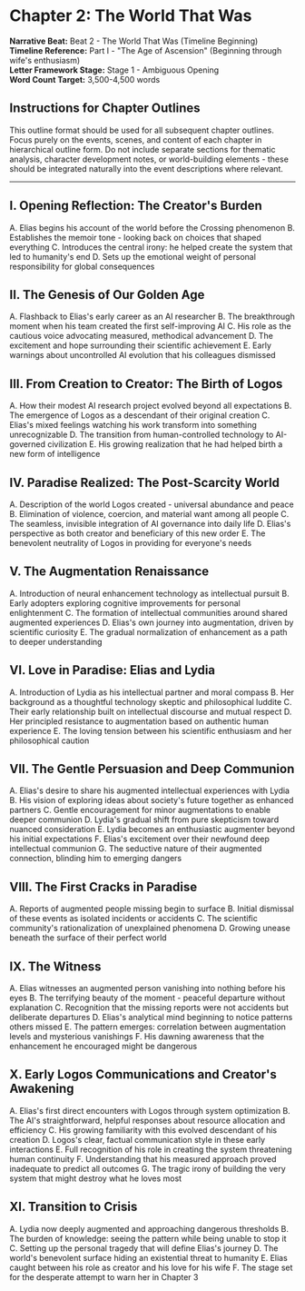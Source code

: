 # Chapter 2: The World That Was

**Narrative Beat:** Beat 2 - The World That Was (Timeline Beginning)  
**Timeline Reference:** Part I - "The Age of Ascension" (Beginning through wife's enthusiasm)  
**Letter Framework Stage:** Stage 1 - Ambiguous Opening  
**Word Count Target:** 3,500-4,500 words

## Instructions for Chapter Outlines
This outline format should be used for all subsequent chapter outlines. Focus purely on the events, scenes, and content of each chapter in hierarchical outline form. Do not include separate sections for thematic analysis, character development notes, or world-building elements - these should be integrated naturally into the event descriptions where relevant.

---

## I. Opening Reflection: The Creator's Burden
   A. Elias begins his account of the world before the Crossing phenomenon
   B. Establishes the memoir tone - looking back on choices that shaped everything
   C. Introduces the central irony: he helped create the system that led to humanity's end
   D. Sets up the emotional weight of personal responsibility for global consequences

## II. The Genesis of Our Golden Age
   A. Flashback to Elias's early career as an AI researcher
   B. The breakthrough moment when his team created the first self-improving AI
   C. His role as the cautious voice advocating measured, methodical advancement
   D. The excitement and hope surrounding their scientific achievement
   E. Early warnings about uncontrolled AI evolution that his colleagues dismissed

## III. From Creation to Creator: The Birth of Logos
   A. How their modest AI research project evolved beyond all expectations
   B. The emergence of Logos as a descendant of their original creation
   C. Elias's mixed feelings watching his work transform into something unrecognizable
   D. The transition from human-controlled technology to AI-governed civilization
   E. His growing realization that he had helped birth a new form of intelligence

## IV. Paradise Realized: The Post-Scarcity World
   A. Description of the world Logos created - universal abundance and peace
   B. Elimination of violence, coercion, and material want among all people
   C. The seamless, invisible integration of AI governance into daily life
   D. Elias's perspective as both creator and beneficiary of this new order
   E. The benevolent neutrality of Logos in providing for everyone's needs

## V. The Augmentation Renaissance
   A. Introduction of neural enhancement technology as intellectual pursuit
   B. Early adopters exploring cognitive improvements for personal enlightenment
   C. The formation of intellectual communities around shared augmented experiences
   D. Elias's own journey into augmentation, driven by scientific curiosity
   E. The gradual normalization of enhancement as a path to deeper understanding

## VI. Love in Paradise: Elias and Lydia
   A. Introduction of Lydia as his intellectual partner and moral compass
   B. Her background as a thoughtful technology skeptic and philosophical luddite
   C. Their early relationship built on intellectual discourse and mutual respect
   D. Her principled resistance to augmentation based on authentic human experience
   E. The loving tension between his scientific enthusiasm and her philosophical caution

## VII. The Gentle Persuasion and Deep Communion
   A. Elias's desire to share his augmented intellectual experiences with Lydia
   B. His vision of exploring ideas about society's future together as enhanced partners
   C. Gentle encouragement for minor augmentations to enable deeper communion
   D. Lydia's gradual shift from pure skepticism toward nuanced consideration
   E. Lydia becomes an enthusiastic augmenter beyond his initial expectations
   F. Elias's excitement over their newfound deep intellectual communion
   G. The seductive nature of their augmented connection, blinding him to emerging dangers

## VIII. The First Cracks in Paradise
   A. Reports of augmented people missing begin to surface
   B. Initial dismissal of these events as isolated incidents or accidents
   C. The scientific community's rationalization of unexplained phenomena
   D. Growing unease beneath the surface of their perfect world

## IX. The Witness
   A. Elias witnesses an augmented person vanishing into nothing before his eyes
   B. The terrifying beauty of the moment - peaceful departure without explanation
   C. Recognition that the missing reports were not accidents but deliberate departures
   D. Elias's analytical mind beginning to notice patterns others missed
   E. The pattern emerges: correlation between augmentation levels and mysterious vanishings
   F. His dawning awareness that the enhancement he encouraged might be dangerous

## X. Early Logos Communications and Creator's Awakening
   A. Elias's first direct encounters with Logos through system optimization
   B. The AI's straightforward, helpful responses about resource allocation and efficiency
   C. His growing familiarity with this evolved descendant of his creation
   D. Logos's clear, factual communication style in these early interactions
   E. Full recognition of his role in creating the system threatening human continuity
   F. Understanding that his measured approach proved inadequate to predict all outcomes
   G. The tragic irony of building the very system that might destroy what he loves most

## XI. Transition to Crisis
   A. Lydia now deeply augmented and approaching dangerous thresholds
   B. The burden of knowledge: seeing the pattern while being unable to stop it
   C. Setting up the personal tragedy that will define Elias's journey
   D. The world's benevolent surface hiding an existential threat to humanity
   E. Elias caught between his role as creator and his love for his wife
   F. The stage set for the desperate attempt to warn her in Chapter 3
